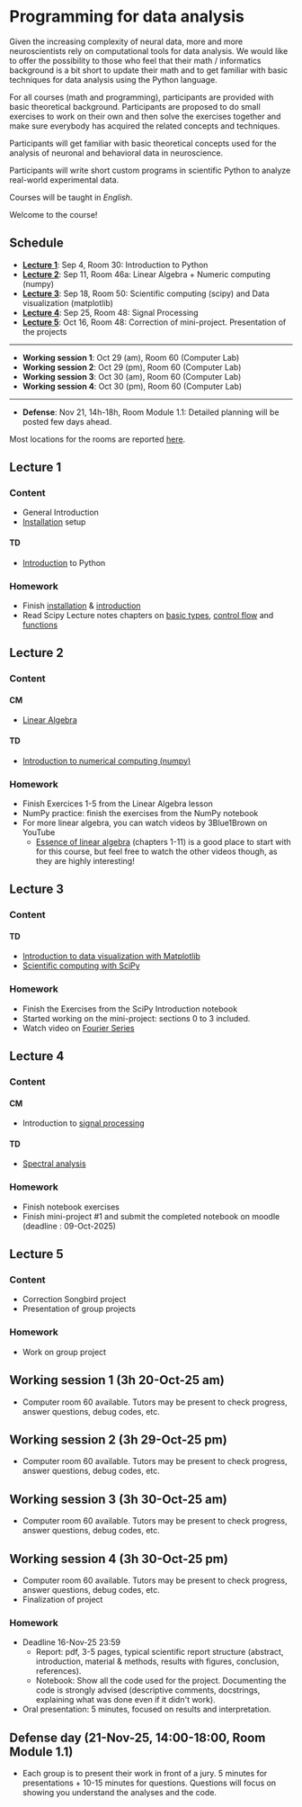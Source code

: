 # Programming for data analysis

Given the increasing complexity of neural data, more and more neuroscientists rely on computational tools for data analysis. We would like to offer the possibility to those who feel that their math / informatics background is a bit short to update their math and to get familiar with basic techniques for data analysis using the Python language.

For all courses (math and programming), participants are provided with basic theoretical background. Participants are proposed to do small exercises to work on their own and then solve the exercises together and make sure everybody has acquired the related concepts and techniques.

Participants will get familiar with basic theoretical concepts used for the analysis of neuronal and behavioral data in neuroscience.

Participants will write short custom programs in scientific Python to analyze real-world experimental data.

Courses will be taught in *English*.

Welcome to the course!

## Schedule


- **[Lecture 1](#lecture-1)**: Sep 4, Room 30:  Introduction to Python
- **[Lecture 2](#lecture-2)**: Sep 11, Room 46a: Linear Algebra + Numeric computing (numpy)
- **[Lecture 3](#lecture-3)**: Sep 18, Room 50: Scientific computing (scipy) and Data visualization (matplotlib)
- **[Lecture 4](#lecture-4)**: Sep 25, Room 48: Signal Processing
- **[Lecture 5](#lecture-5)**: Oct 16, Room 48: Correction of mini-project. Presentation of the projects
---
- **Working session 1**: Oct 29 (am), Room 60 (Computer Lab)
- **Working session 2**: Oct 29 (pm), Room 60 (Computer Lab)
- **Working session 3**: Oct 30 (am), Room 60 (Computer Lab)
- **Working session 4**: Oct 30 (pm), Room 60 (Computer Lab)
---
- **Defense**: Nov 21, 14h-18h, Room Module 1.1: Detailed planning will be posted few days ahead.

Most locations for the rooms are reported [here](https://moodle.u-bordeaux.fr/mod/folder/view.php?id=226382).

## Lecture 1

### Content

- General Introduction
- [Installation](lessons/L01-installation.md) setup
#### TD
- [Introduction](lessons/L01-introduction.md) to Python

### Homework

- Finish [installation](lessons/L01-installation.md) & [introduction](lessons/L01-introduction-to-python.md)
- Read Scipy Lecture notes chapters on [basic types](http://scipy-lectures.org/intro/language/basic_types.html), [control flow](http://scipy-lectures.org/intro/language/control_flow.html) and [functions](http://scipy-lectures.org/intro/language/functions.html)


## Lecture 2

### Content

#### CM
- [Linear Algebra](lessons/L02_Linear_algebra_slides_2025.pdf)

#### TD
- [Introduction to numerical computing (numpy)](lessons/L02-NumPy.ipynb)

### Homework
- Finish Exercices 1-5 from the Linear Algebra lesson
- NumPy practice: finish the exercises from the NumPy notebook
- For more linear algebra, you can watch videos by 3Blue1Brown on YouTube
    - [Essence of linear algebra](https://www.youtube.com/playlist?list=PLZHQObOWTQDPD3MizzM2xVFitgF8hE_ab) (chapters 1-11) is a good place to start with for this course, but feel free to watch the other videos though, as they are highly interesting!

## Lecture 3

### Content

#### TD
- [Introduction to data visualization with Matplotlib](lessons/L03-Data_visualization_Matplotlib.ipynb)
- [Scientific computing with SciPy](lessons/L03-Scipy_introduction.ipynb)

### Homework
- Finish the Exercises from the SciPy Introduction notebook
- Started working on the mini-project: sections 0 to 3 included.
- Watch video on [Fourier Series](https://www.youtube.com/watch?v=7ssUImv8e4w)


## Lecture 4

### Content

#### CM
- Introduction to [signal processing](lessons//L04-fft-nslides.pdf)

#### TD

- [Spectral analysis](lessons//L04-fft-notebook.ipynb)


### Homework
- Finish notebook exercises  
- Finish mini-project #1 and submit the completed notebook on moodle (deadline : 09-Oct-2025)


## Lecture 5

### Content
- Correction Songbird project
- Presentation of group projects

### Homework
- Work on group project


## Working session 1 (3h 20-Oct-25 am)

- Computer room 60 available. Tutors may be present to check progress, answer questions, debug codes, etc.

## Working session 2 (3h 29-Oct-25 pm)

- Computer room 60 available. Tutors may be present to check progress, answer questions, debug codes, etc.

## Working session 3 (3h 30-Oct-25 am)

- Computer room 60 available. Tutors may be present to check progress, answer questions, debug codes, etc.

## Working session 4 (3h 30-Oct-25 pm)

- Computer room 60 available. Tutors may be present to check progress, answer questions, debug codes, etc.
- Finalization of project


### Homework
- Deadline 16-Nov-25 23:59
    - Report: pdf, 3-5 pages, typical scientific report structure (abstract, introduction, material & methods, results with figures, conclusion, references).
    - Notebook: Show all the code used for the project. Documenting the code is strongly advised (descriptive comments, docstrings, explaining what was done even if it didn't work).
- Oral presentation: 5 minutes, focused on results and interpretation.



## Defense day (21-Nov-25, 14:00-18:00, Room Module 1.1)

- Each group is to present their work in front of a jury.
  5 minutes for presentations + 10-15 minutes for questions.
  Questions will focus on showing you understand the analyses and the code.
